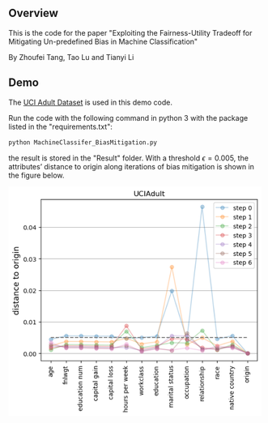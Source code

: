 ## Overview

This is the code for the paper "Exploiting the Fairness-Utility Tradeoff for Mitigating Un-predefined Bias in Machine Classification"

By Zhoufei Tang, Tao Lu and Tianyi Li



## Demo

The  [UCI Adult Dataset](https://archive.ics.uci.edu/ml/datasets/adult) is used in this demo code.

Run the code with the following command in python 3 with the package listed in the "requirements.txt":

```python
python MachineClassifer_BiasMitigation.py
```

the result is stored in the "Result" folder. With a threshold $\epsilon=0.005$, the attributes’ distance to origin along iterations of bias mitigation is shown in the figure below.


<img src="Result\UCIAdult\distance2origin_0.005.png" alt="distance2origin_0.005" width="500px" />
